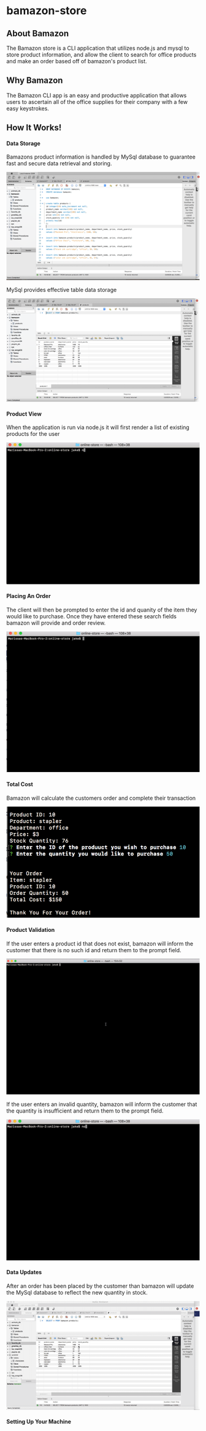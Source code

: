 # bamazon-store

## About Bamazon

The Bamazon store is a CLI application that utilizes node.js and mysql to store product information, and allow the client to search for office products and make an order based off of bamazon's product list. 

## Why Bamazon

The Bamazon CLI app is an easy and productive application that allows users to ascertain all of the office supplies for their company with a few easy keystrokes. 

## How It Works!

#### Data Storage 

Bamazons product information is handled by MySql database to guarantee fast and secure data retrieval and storing.

![MySql](https://github.com/jvalentine1/online-store/blob/master/images/database-pic.png)

MySql provides effective table data storage

![MySql Table](https://github.com/jvalentine1/online-store/blob/master/images/table-pic.png)

#### Product View

When the application is run via node.js it will first render a list of existing products for the user

![Product render](https://github.com/jvalentine1/online-store/blob/master/images/product-render-gif.gif)

#### Placing An Order

The client will then be prompted to enter the id and quanity of the item they would like to purchase. Once they have entered these search fields bamazon will provide and order review. 

![Order Placing](https://github.com/jvalentine1/online-store/blob/master/images/product-order-gif.gif)

#### Total Cost

Bamazon will calculate the customers order and complete their transaction

![Order Review](https://github.com/jvalentine1/online-store/blob/master/images/order-review-pic.png)

#### Product Validation

If the user enters a product id that does not exist, bamazon will inform the customer that there is no such id and return them to the prompt field.

![Invalid id](https://github.com/jvalentine1/online-store/blob/master/images/bad-id-gif.gif)

If the user enters an invalid quantity, bamazon will inform the customer that the quantity is insufficient and return them to the prompt field.

![invalid quantity](https://github.com/jvalentine1/online-store/blob/master/images/bad-quantity-gif.gif)

#### Data Updates 

After an order has been placed by the customer than bamazon will update the MySql database to reflect the new quantity in stock. 

![data update](https://github.com/jvalentine1/online-store/blob/master/images/data-update-gif.gif)

#### Setting Up Your Machine
